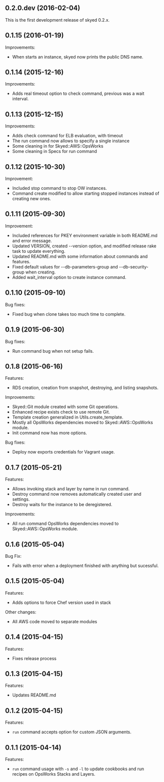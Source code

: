 ## 0.2.0.dev (2016-02-04)

This is the first development release of skyed 0.2.x.

## 0.1.15 (2016-01-19)

Improvements:

  - When starts an instance, skyed now prints the public DNS name.

## 0.1.14 (2015-12-16)

Improvements:

  - Adds real timeout option to check command, previous was a wait interval.

## 0.1.13 (2015-12-15)

Improvements:

  - Adds check command for ELB evaluation, with timeout
  - The run command now allows to specify a single instance
  - Some cleaning in for Skyed::AWS::OpsWorks
  - Some cleaning in Specs for run command

## 0.1.12 (2015-10-30)

Improvement:

  - Included stop command to stop OW instances.
  - Command create modified to allow starting stopped instances instead of creating new ones.

## 0.1.11 (2015-09-30)

Improvement:

  - Included references for PKEY environment variable in both README.md and error message.
  - Updated VERSION, created --version option, and modified release rake task to update everything.
  - Updated README.md with some information about commands and features.
  - Fixed default values for --db-parameters-group and --db-security-group when creating.
  - Added wait_interval option to create instance command.

## 0.1.10 (2015-09-10)

Bug fixes:

  - Fixed bug when clone takes too much time to complete.

## 0.1.9 (2015-06-30)

Bug fixes:

  - Run command bug when not setup fails.

## 0.1.8 (2015-06-16)

Features:

  - RDS creation, creation from snapshot, destroying, and listing snapshots.

Improvements:

  - Skyed::Git module created with some Git operations.
  - Enhanced recipe exists check to use remote Git.
  - Template creation generalized in Utils.create_template.
  - Mostly all OpsWorks dependencies moved to Skyed::AWS::OpsWorks module.
  - Init command now has more options.

Bug fixes:

  - Deploy now exports credentials for Vagrant usage.

## 0.1.7 (2015-05-21)

Features:

  - Allows invoking stack and layer by name in run command.
  - Destroy command now removes automatically created user and settings.
  - Destroy waits for the instance to be deregistered.

Improvements:

  - All run command OpsWorks dependencies moved to Skyed::AWS::OpsWorks module.

## 0.1.6 (2015-05-04)

Bug Fix:

  - Fails with error when a deployment finished with anything but sucessful.

## 0.1.5 (2015-05-04)

Features:

  - Adds options to force Chef version used in stack

Other changes:

  - All AWS code moved to separate modules

## 0.1.4 (2015-04-15)

Features:

  - Fixes release process

## 0.1.3 (2015-04-15)

Features:

  - Updates README.md

## 0.1.2 (2015-04-15)

Features:

  - `run` command accepts option for custom JSON arguments.

## 0.1.1 (2015-04-14)

Features:

  - `run` command usage with `-s` and `-l` to update cookbooks and run recipes on OpsWorks Stacks and Layers.
